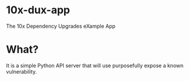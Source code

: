 # 10x-dux-app

The 10x Dependency Upgrades eXample App

# What?

It is a simple Python API server that will use purposefully expose a known
vulnerability.
